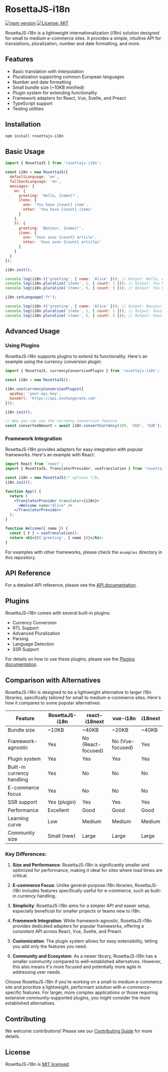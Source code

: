 
# RosettaJS-i18n

[![npm version](https://img.shields.io/npm/v/rosettajs-i18n.svg)](https://www.npmjs.com/package/rosettajs-i18n)
[![License: MIT](https://img.shields.io/badge/License-MIT-yellow.svg)](https://opensource.org/licenses/MIT)

RosettaJS-i18n is a lightweight internationalization (i18n) solution designed for small to medium e-commerce sites. It provides a simple, intuitive API for translations, pluralization, number and date formatting, and more.

## Features

- Basic translation with interpolation
- Pluralization supporting common European languages
- Number and date formatting
- Small bundle size (~10KB minified)
- Plugin system for extending functionality
- Framework adapters for React, Vue, Svelte, and Preact
- TypeScript support
- Testing utilities

## Installation

```bash
npm install rosettajs-i18n
```

## Basic Usage

```javascript
import { RosettaJS } from 'rosettajs-i18n';

const i18n = new RosettaJS({
  defaultLanguage: 'en',
  fallbackLanguage: 'en',
  messages: {
    en: {
      greeting: 'Hello, {name}!',
      items: {
        one: 'You have {count} item',
        other: 'You have {count} items'
      }
    },
    fr: {
      greeting: 'Bonjour, {name}!',
      items: {
        one: 'Vous avez {count} article',
        other: 'Vous avez {count} articles'
      }
    }
  }
});

i18n.init();

console.log(i18n.t('greeting', { name: 'Alice' })); // Output: Hello, Alice!
console.log(i18n.pluralize('items', 1, { count: 1 })); // Output: You have 1 item
console.log(i18n.pluralize('items', 5, { count: 5 })); // Output: You have 5 items

i18n.setLanguage('fr');

console.log(i18n.t('greeting', { name: 'Alice' })); // Output: Bonjour, Alice!
console.log(i18n.pluralize('items', 1, { count: 1 })); // Output: Vous avez 1 article
console.log(i18n.pluralize('items', 5, { count: 5 })); // Output: Vous avez 5 articles
```

## Advanced Usage

### Using Plugins

RosettaJS-i18n supports plugins to extend its functionality. Here's an example using the currency conversion plugin:

```javascript
import { RosettaJS, currencyConversionPlugin } from 'rosettajs-i18n';

const i18n = new RosettaJS();

i18n.use(currencyConversionPlugin({
  apiKey: 'your-api-key',
  baseUrl: 'https://api.exchangerate.com'
}));

i18n.init();

// Now you can use the currency conversion feature
const convertedAmount = await i18n.convertCurrency(100, 'USD', 'EUR');
```

### Framework Integration

RosettaJS-i18n provides adapters for easy integration with popular frameworks. Here's an example with React:

```jsx
import React from 'react';
import { RosettaJS, TranslatorProvider, useTranslation } from 'rosettajs-i18n';

const i18n = new RosettaJS(/* options */);
i18n.init();

function App() {
  return (
    <TranslatorProvider translator={i18n}>
      <Welcome name="Alice" />
    </TranslatorProvider>
  );
}

function Welcome({ name }) {
  const { t } = useTranslation();
  return <h1>{t('greeting', { name })}</h1>;
}
```

For examples with other frameworks, please check the `examples` directory in this repository.

## API Reference

For a detailed API reference, please see the [API documentation](API.md).

## Plugins

RosettaJS-i18n comes with several built-in plugins:

- Currency Conversion
- RTL Support
- Advanced Pluralization
- Parsing
- Language Detection
- SSR Support

For details on how to use these plugins, please see the [Plugins documentation](PLUGINS.md).

## Comparison with Alternatives

RosettaJS-i18n is designed to be a lightweight alternative to larger i18n libraries, specifically tailored for small to medium e-commerce sites. Here's how it compares to some popular alternatives:

| Feature | RosettaJS-i18n | react-i18next | vue-i18n | i18next |
|---------|----------------|----------------|----------|---------|
| Bundle size | ~10KB | ~40KB | ~20KB | ~40KB |
| Framework-agnostic | Yes | No (React-focused) | No (Vue-focused) | Yes |
| Plugin system | Yes | Yes | Yes | Yes |
| Built-in currency handling | Yes | No | No | No |
| E-commerce focus | Yes | No | No | No |
| SSR support | Yes (plugin) | Yes | Yes | Yes |
| Performance | Excellent | Good | Good | Good |
| Learning curve | Low | Medium | Medium | Medium |
| Community size | Small (new) | Large | Large | Large |

### Key Differences:

1. **Size and Performance**: RosettaJS-i18n is significantly smaller and optimized for performance, making it ideal for sites where load times are critical.

2. **E-commerce Focus**: Unlike general-purpose i18n libraries, RosettaJS-i18n includes features specifically useful for e-commerce, such as built-in currency handling.

3. **Simplicity**: RosettaJS-i18n aims for a simpler API and easier setup, especially beneficial for smaller projects or teams new to i18n.

4. **Framework Integration**: While framework-agnostic, RosettaJS-i18n provides dedicated adapters for popular frameworks, offering a consistent API across React, Vue, Svelte, and Preact.

5. **Customization**: The plugin system allows for easy extensibility, letting you add only the features you need.

6. **Community and Ecosystem**: As a newer library, RosettaJS-i18n has a smaller community compared to well-established alternatives. However, this also means it's more focused and potentially more agile in addressing user needs.

Choose RosettaJS-i18n if you're working on a small to medium e-commerce site and prioritize a lightweight, performant solution with e-commerce-specific features. For larger, more complex applications or those requiring extensive community-supported plugins, you might consider the more established alternatives.

## Contributing

We welcome contributions! Please see our [Contributing Guide](CONTRIBUTING.md) for more details.

## License

RosettaJS-i18n is [MIT licensed](LICENSE).
```
